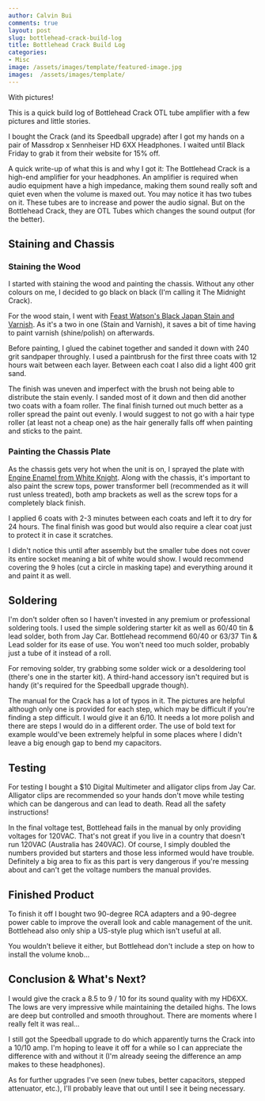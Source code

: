 ```yaml
---
author: Calvin Bui
comments: true
layout: post
slug: bottlehead-crack-build-log
title: Bottlehead Crack Build Log
categories:
- Misc
image: /assets/images/template/featured-image.jpg
images:  /assets/images/template/
---
```


With pictures!

<!-- more -->

This is a quick build log of Bottlehead Crack OTL tube amplifier with a few pictures and little stories.

I bought the Crack (and its Speedball upgrade) after I got my hands on a pair of Massdrop x Sennheiser HD 6XX Headphones. I waited until Black Friday to grab it from their website for 15% off.

A quick write-up of what this is and why I got it: The Bottlehead Crack is a high-end amplifier for your headphones. An amplifier is required when audio equipment have a high impedance, making them sound really soft and quiet even when the volume is maxed out. You may notice it has two tubes on it. These tubes are to increase and power the audio signal. But on the Bottlehead Crack, they are OTL Tubes which changes the sound output (for the better).

## Staining and Chassis

### Staining the Wood

I started with staining the wood and painting the chassis. Without any other colours on me, I decided to go black on black (I'm calling it The Midnight Crack).

For the wood stain, I went with [Feast Watson's Black Japan Stain and Varnish](http://www.feastwatson.com.au/consumer/products/interior/product-details/1522). As it's a two in one (Stain and Varnish), it saves a bit of time having to paint varnish (shine/polish) on afterwards.

Before painting, I glued the cabinet together and sanded it down with 240 grit sandpaper throughly. I used a paintbrush for the first three coats with 12 hours wait between each layer. Between each coat I also did a light 400 grit sand.

The finish was uneven and imperfect with the brush not being able to distribute the stain evenly. I sanded most of it down and then did another two coats with a foam roller. The final finish turned out much better as a roller spread the paint out evenly. I would suggest to not go with a hair type roller (at least not a cheap one) as the hair generally falls off when painting and sticks to the paint.

### Painting the Chassis Plate

As the chassis gets very hot when the unit is on, I sprayed the plate with [Engine Enamel from White Knight](). Along with the chassis, it's important to also paint the screw tops, power transformer bell (recommended as it will rust unless treated), both amp brackets as well as the screw tops for a completely black finish.

I applied 6 coats with 2-3 minutes between each coats and left it to dry for 24 hours. The final finish was good but would also require a clear coat just to protect it in case it scratches.

I didn't notice this until after assembly but the smaller tube does not cover its entire socket meaning a bit of white would show. I would recommend covering the 9 holes (cut a circle in masking tape) and everything around it and paint it as well.

## Soldering

I'm don't solder often so I haven't invested in any premium or professional soldering tools. I used the simple soldering starter kit as well as 60/40 tin & lead solder, both from Jay Car. Bottlehead recommend 60/40 or 63/37 Tin & Lead solder for its ease of use. You won't need too much solder, probably just a tube of it instead of a roll.

For removing solder, try grabbing some solder wick or a desoldering tool (there's one in the starter kit). A third-hand accessory isn't required but is handy (it's required for the Speedball upgrade though).

The manual for the Crack has a lot of typos in it. The pictures are helpful although only one is provided for each step, which may be difficult if you're finding a step difficult. I would give it an 6/10. It needs a lot more polish and there are steps I would do in a different order. The use of bold text for example would've been extremely helpful in some places where I didn't leave a big enough gap to bend my capacitors.

## Testing

For testing I bought a $10 Digital Multimeter and alligator clips from Jay Car. Alligator clips are recommended so your hands don't move while testing which can be dangerous and can lead to death. Read all the safety instructions!

In the final voltage test, Bottlehead fails in the manual by only providing voltages for 120VAC. That's not great if you live in a country that doesn't run 120VAC (Australia has 240VAC). Of course, I simply doubled the numbers provided but starters and those less informed would have trouble. Definitely a big area to fix as this part is very dangerous if you're messing about and can't get the voltage numbers the manual provides.

## Finished Product

To finish it off I bought two 90-degree RCA adapters and a 90-degree power cable to improve the overall look and cable management of the unit. Bottlehead also only ship a US-style plug which isn't useful at all.

You wouldn't believe it either, but Bottlehead don't include a step on how to install the volume knob...


## Conclusion & What's Next?

I would give the crack a 8.5 to 9 / 10 for its sound quality with my HD6XX. The lows are very impressive while maintaining the detailed highs. The lows are deep but controlled and smooth throughout. There are moments where I really felt it was real...

I still got the Speedball upgrade to do which apparently turns the Crack into a 10/10 amp. I'm hoping to leave it off for a while so I can appreciate the difference with and without it (I'm already seeing the difference an amp makes to these headphones).

As for further upgrades I've seen (new tubes, better capacitors, stepped attenuator, etc.), I'll probably leave that out until I see it being necessary.